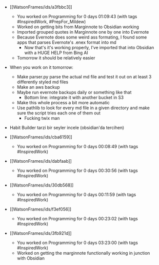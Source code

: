 
- [[WatsonFrames/ids/a3fbbc3]]
     - You worked on Programming for 0 days 01:09:43 (with tags #InspiredWork, #PrepFor_Mildew) 
     - Worked on getting bits from Marginnote to Obsidian working
     - Imported grouped quotes in Marginnote one by one into Evernote
     - Because Evernote does some weird ass formating, I found some apps that parses Evernote's .enex format into md 
	     - Now that's it's working properly, I've imported that into Obsidian with a HUGE HELP from Bing AI
	 - Tomorrow it should be relatively easier

- When you work on it tomorrow:
	- Make parser.py parse the actual md file and test it out on at least 3 differently styled md files
	- Make an aws backup
	- Maybe run evernote backups daily or something like that
		- Bottom line: integrate it with another bucket in S3
	- Make this whole process a bit more automatic
	- Use pathlib to look for every md file in a given directory and make sure the script tries each one of them out
		- Fucking twix man
- Habit Builder tarzi bir seyler incele (obsidian'da tercihen)


- [[WatsonFrames/ids/cba6159]]
     - You worked on Programming for 0 days 00:08:49 (with tags #InspiredWork) 

- [[WatsonFrames/ids/dabfaab]]
     - You worked on Programming for 0 days 00:30:56 (with tags #InspiredWork) 

- [[WatsonFrames/ids/30db568]]
     - You worked on Programming for 0 days 00:11:59 (with tags #InspiredWork) 
	 
- [[WatsonFrames/ids/f3ef056]]
     - You worked on Programming for 0 days 00:23:02 (with tags #InspiredWork) 

- [[WatsonFrames/ids/3fb921d]]
     - You worked on Programming for 0 days 03:23:00 (with tags #InspiredWork) 
     - Worked on getting the marginnote functionally working in junction with Obsidian
